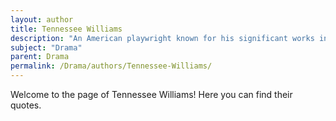 ```yaml
---
layout: author
title: Tennessee Williams
description: "An American playwright known for his significant works including 'A Streetcar Named Desire' and 'The Glass Menagerie,' focusing on complex characters and emotional struggles."
subject: "Drama"
parent: Drama
permalink: /Drama/authors/Tennessee-Williams/
---
```


Welcome to the page of Tennessee Williams! Here you can find their quotes.
